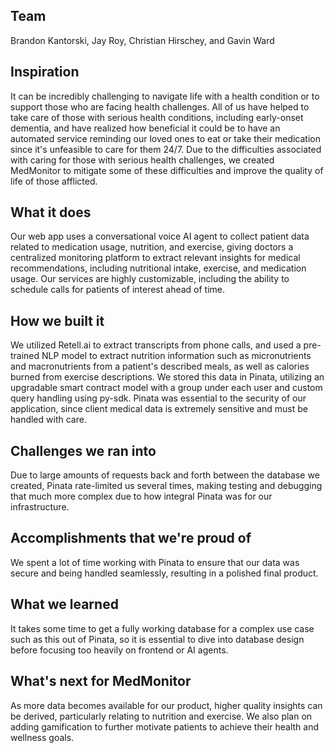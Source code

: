 ## Team
Brandon Kantorski, Jay Roy, Christian Hirschey, and Gavin Ward
## Inspiration
It can be incredibly challenging to navigate life with a health condition or to support those who are facing health challenges. All of us have helped to take care of those with serious health conditions, including early-onset dementia, and have realized how beneficial it could be to have an automated service reminding our loved ones to eat or take their medication since it's unfeasible to care for them 24/7. Due to the difficulties associated with caring for those with serious health challenges, we created MedMonitor to mitigate some of these difficulties and improve the quality of life of those afflicted.
## What it does
Our web app uses a conversational voice AI agent to collect patient data related to medication usage, nutrition, and exercise, giving doctors a centralized monitoring platform to extract relevant insights for medical recommendations, including nutritional intake, exercise, and medication usage. Our services are highly customizable, including the ability to schedule calls for patients of interest ahead of time.
## How we built it
We utilized Retell.ai to extract transcripts from phone calls, and used a pre-trained NLP model to extract nutrition information such as micronutrients and macronutrients from a patient's described meals, as well as calories burned from exercise descriptions. We stored this data in Pinata, utilizing an upgradable smart contract model with a group under each user and custom query handling using py-sdk. Pinata was essential to the security of our application, since client medical data is extremely sensitive and must be handled with care.
## Challenges we ran into
Due to large amounts of requests back and forth between the database we created, Pinata rate-limited us several times, making testing and debugging that much more complex due to how integral Pinata was for our infrastructure.
## Accomplishments that we're proud of
We spent a lot of time working with Pinata to ensure that our data was secure and being handled seamlessly, resulting in a polished final product.
## What we learned
It takes some time to get a fully working database for a complex use case such as this out of Pinata, so it is essential to dive into database design before focusing too heavily on frontend or AI agents.
## What's next for MedMonitor
As more data becomes available for our product, higher quality insights can be derived, particularly relating to nutrition and exercise. We also plan on adding gamification to further motivate patients to achieve their health and wellness goals. 
